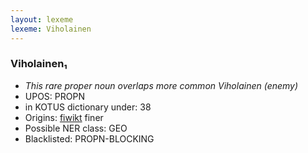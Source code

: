 ```yaml
---
layout: lexeme
lexeme: Viholainen
---
```


###  Viholainen₁

* _This rare proper noun overlaps more common *Viholainen* (enemy)_
* UPOS:  PROPN
* in KOTUS dictionary under:  38
* Origins: [fiwikt](https://fi.wiktionary.org/wiki/Viholainen) finer 
* Possible NER class:  GEO
* Blacklisted:  PROPN-BLOCKING

